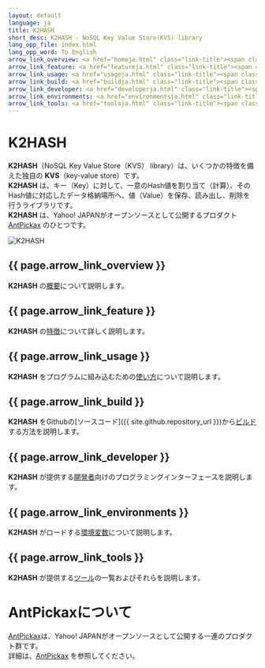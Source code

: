 ```yaml
---
layout: default
language: ja
title: K2HASH
short_desc: K2HASH - NoSQL Key Value Store(KVS) library
lang_opp_file: index.html
lang_opp_word: To English
arrow_link_overview: <a href="homeja.html" class="link-title"><span class="arrow-base link-arrow-right"></span>概要</a>
arrow_link_feature: <a href="featureja.html" class="link-title"><span class="arrow-base link-arrow-right"></span>特徴</a>
arrow_link_usage: <a href="usageja.html" class="link-title"><span class="arrow-base link-arrow-right"></span>使い方</a>
arrow_link_build: <a href="buildja.html" class="link-title"><span class="arrow-base link-arrow-right"></span>ビルド</a>
arrow_link_developer: <a href="developerja.html" class="link-title"><span class="arrow-base link-arrow-right"></span>開発者</a>
arrow_link_environments: <a href="environmentsja.html" class="link-title"><span class="arrow-base link-arrow-right"></span>環境変数</a>
arrow_link_tools: <a href="toolsja.html" class="link-title"><span class="arrow-base link-arrow-right"></span>ツール</a>
---
```


# **K2HASH**
**K2HASH**（NoSQL Key Value Store（KVS） library）は、いくつかの特徴を備えた独自の **KVS**（key-value store）です。  
**K2HASH** は、キー（Key）に対して、一意のHash値を割り当て（計算）、そのHash値に対応したデータ格納場所へ、値（Value）を保存、読み出し、削除を行うライブラリです。  
**K2HASH** は、Yahoo! JAPANがオープンソースとして公開するプロダクト [AntPickax](https://antpick.ax/indexja.html) のひとつです。  

![K2HASH](images/top_k2hash.png)

## {{ page.arrow_link_overview }}
**K2HASH** の[概要](homeja.html)について説明します。  

## {{ page.arrow_link_feature }}
**K2HASH** の[特徴](featureja.html)について詳しく説明します。  

## {{ page.arrow_link_usage }}
**K2HASH** をプログラムに組み込むための[使い方](usageja.html)について説明します。  

## {{ page.arrow_link_build }}
**K2HASH** をGithubの[ソースコード]({{ site.github.repository_url }})から[ビルド](buildja.html)する方法を説明します。

## {{ page.arrow_link_developer }}
**K2HASH** が提供する[開発者](developerja.html)向けのプログラミングインターフェースを説明します。

## {{ page.arrow_link_environments }}
**K2HASH** がロードする[環境変数](environmentsja.html)について説明します。

## {{ page.arrow_link_tools }}
**K2HASH** が提供する[ツール](toolsja.html)の一覧およびそれらを説明します。

# **AntPickaxについて**
[AntPickax](https://antpick.ax/indexja.html)は、Yahoo! JAPANがオープンソースとして公開する一連のプロダクト群です。  
詳細は、[AntPickax](https://antpick.ax/indexja.html) を参照してください。
